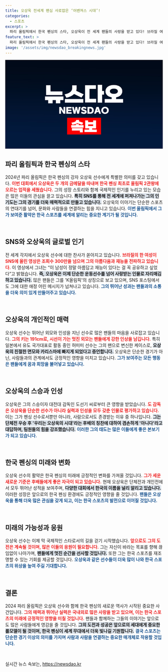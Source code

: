 ```yaml
---
title: 오상욱 전세계 팬심 사로잡은 ‘어벤져스 시대’!
categories:
  - 스포츠
excerpt: >
  파리 올림픽에서 한국 펜싱의 스타, 오상욱이 전 세계 팬들의 사랑을 받고 있다! 브라질 여성의 영상은 300만 횟수를 돌파하며 그 매력을 증명했다. 겸손한 오상욱, 제가 왜?라며 놀라움을 표현하다. 
feature_text: >
  파리 올림픽에서 한국 펜싱의 스타, 오상욱이 전 세계 팬들의 사랑을 받고 있다! 브라질 여성의 영상은 300만 횟수를 돌파하며 그 매력을 증명했다. 겸손한 오상욱, 제가 왜?라며 놀라움을 표현하다. 
image: '/assets/img/newsdao_breakingnews.jpg'
---
```


<p><img src="/assets/img/newsdao_breakingnews.jpg" alt="cryptoinkorea 속보" /></p>

<h2 data-ke-size="size26">파리 올림픽과 한국 펜싱의 스타</h2>

<p data-ke-size="size16">2024년 파리 올림픽은 한국 펜싱의 강자 오상욱 선수에게 특별한 의미를 갖고 있습니다. <b><span style="color: #ee2323;">이번 대회에서 오상욱은 두 개의 금메달을 따내며 한국 펜싱 최초로 올림픽 2관왕에 오르는 업적을 세웠습니다.</span></b> 그의 성장 스토리와 함께 국제적인 인기를 누리고 있는 모습은 많은 이들의 관심을 끌고 있습니다. <b><span style="background-color: #21538527;">특히 SNS를 통해 전 세계에 퍼져나가는 그의 인기도는 그의 경기를 더욱 매력적으로 만들고 있습니다.</span></b> 오상욱의 이야기는 단순한 스포츠의 연대기를 넘어, 문화와 사람들을 연결하는 힘을 지니고 있습니다. <b><span style="color: #1a5490;">이번 올림픽에서 그가 보여준 활약은 한국 스포츠를 세계에 알리는 중요한 계기가 될 것입니다.</span></b></p>

<p data-ke-size="size16">&nbsp;</p>

<h2 data-ke-size="size26">SNS와 오상욱의 글로벌 인기</h2>

<p data-ke-size="size16">전 세계 각지에서 오상욱 선수에 대한 찬사가 쏟아지고 있습니다. <b><span style="color: #ee2323;">브라질의 한 여성이 SNS에 올린 영상은 조회수 300만을 넘으며 그의 아름다움과 재능을 전파하고 있습니다.</span></b> 이 영상에서 그녀는 “이 남성이 정말 아름답고 재능이 있다는 걸 꼭 공유하고 싶었다”고 밝혔습니다. <b><span style="background-color: #21538527;">즉, 오상욱은 이제 단순한 운동선수를 넘어 사랑받는 인물로 자리매김하고 있습니다.</span></b> 많은 팬들은 그를 'K올림픽'의 상징으로 보고 있으며, SNS 포스팅에서도 그에 대한 애정 어린 메시지가 넘쳐나고 있습니다. <b><span style="color: #1a5490;">그의 뛰어난 성과는 팬들과의 소통을 더욱 의미 있게 만들어주고 있습니다.</span></b></p>

<p data-ke-size="size16">&nbsp;</p>

<h2 data-ke-size="size26">오상욱의 개인적인 매력</h2>

<p data-ke-size="size16">오상욱 선수는 뛰어난 외모와 인성을 지닌 선수로 많은 팬들의 마음을 사로잡고 있습니다. <b><span style="color: #ee2323;">그의 키는 191cm로, 시선이 가는 멋진 외모는 팬들에게 강한 인상을 남깁니다.</span></b> 특히 일본에서 유도 국가대표로 활동 중인 허미미 선수는 그의 팬으로 변신한 케이스로, <b><span style="background-color: #21538527;">오상욱의 친절한 면모와 카리스마에 빠지게 되었다고 증언합니다.</span></b> 오상욱은 단순한 경기가 아닌, 사람들과의 관계에서도 긍정적인 영향을 미치고 있습니다. <b><span style="color: #1a5490;">그가 보여주는 모든 행동은 팬들에게 꿈과 희망을 불어넣고 있습니다.</span></b></p>

<p data-ke-size="size16">&nbsp;</p>

<h2 data-ke-size="size26">오상욱의 스승과 인성</h2>

<p data-ke-size="size16">오상욱은 그의 스승이자 대전대 감독인 도선기 씨로부터 큰 영향을 받았습니다. <b><span style="color: #ee2323;">도 감독은 오상욱을 단순한 선수가 아니라 실력과 인성을 모두 갖춘 인물로 평가하고 있습니다.</span></b> 이는 그가 펜싱 선수로서뿐만 아니라, 사람으로서도 존경받는 이유 중 하나입니다. <b><span style="background-color: #21538527;">그는 단체전 우승 후 '우리는 오상욱의 시대'라는 후배의 칭찬에 대하여 겸손하게 '아니다'라고 대답하며, 팀원들의 힘을 강조했습니다.</span></b> <b><span style="color: #1a5490;">이러한 그의 태도는 많은 이들에게 좋은 본보기가 되고 있습니다.</span></b></p>

<p data-ke-size="size16">&nbsp;</p>

<h2 data-ke-size="size26">한국 펜싱의 미래와 변화</h2>

<p data-ke-size="size16">오상욱 선수의 활약은 한국 펜싱의 미래에 긍정적인 변화를 가져올 것입니다. <b><span style="color: #ee2323;">그가 세운 새로운 기준은 후배들에게 좋은 자극이 되고 있습니다.</span></b> 현재 오상욱은 단체전과 개인전에서 모두 뛰어난 성적을 보여주며, <b><span style="background-color: #21538527;">다양한 대회에서 한국의 이름을 널리 알리고 있습니다.</span></b> 이러한 성장은 앞으로의 한국 펜싱 환경에도 긍정적인 영향을 줄 것입니다. <b><span style="color: #1a5490;">팬들은 오상욱을 통해 더욱 많은 관심을 갖게 되고, 이는 한국 스포츠의 발전으로 이어질 것입니다.</span></b></p>

<p data-ke-size="size16">&nbsp;</p>

<h2 data-ke-size="size26">미래의 가능성과 응원</h2>

<p data-ke-size="size16">오상욱 선수는 이제 막 국제적인 스타로서의 길을 걷기 시작했습니다. <b><span style="color: #ee2323;">앞으로도 그의 도전은 계속될 것이며, 많은 이들의 응원이 필요합니다.</span></b> 그는 자신이 바라는 목표를 향해 끊임없이 나아가며, <b><span style="background-color: #21538527;">팬들에게 멋진 순간을 선사할 것입니다.</span></b> 또한 그는 한국 스포츠를 재조명할 수 있는 기회를 제공할 것입니다. <b><span style="color: #1a5490;">오상욱과 같은 선수들이 더욱 많이 나와 한국 스포츠의 위상을 높여 주길 기대합니다.</span></b></p>

<p data-ke-size="size16">&nbsp;</p>

<h2 data-ke-size="size26">결론</h2>

<p data-ke-size="size16">2024 파리 올림픽은 오상욱 선수와 함께 한국 펜싱의 새로운 역사가 시작된 중요한 사건입니다. <b><span style="color: #ee2323;">그의 매력과 뛰어난 실력은 국내외로 많은 사랑을 받고 있으며, 이는 한국 스포츠의 미래에 긍정적인 영향을 미칠 것입니다.</span></b> 팬들과 함께하는 그들의 이야기는 앞으로도 많은 사람들에게 영감을 줄 것입니다. <b><span style="background-color: #21538527;">그의 도전과 성공은 앞으로의 세대에게 중요한 롤모델이 될 것이며, 한국 펜싱이 세계 무대에서 더욱 빛나길 기원합니다.</span></b> <b><span style="color: #1a5490;">결국 스포츠는 단순한 경기 이상의 의미를 가지며 사람과 사람을 연결하는 중요한 매개체로 작용할 것입니다.</span></b></p>

<p data-ke-size="size16">&nbsp;</p>
실시간 뉴스 속보는, <a href="https://newsdao.kr" rel="dofollow">https://newsdao.kr</a>


